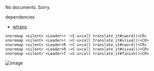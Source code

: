 
No documents. Sorry.


dependencies
  - [wtrans](https://github.com/thinca/wtrans)

```vim
nnoremap <silent> <Leader>r :<C-u>call translate_it#cword()<CR>
xnoremap <silent> <Leader>r :<C-u>call translate_it#visual()<CR>
nnoremap <silent> <Leader>R :<C-u>call translate_it#cword()<CR>
xnoremap <silent> <Leader>R :<C-u>call translate_it#visual()<CR>
nnoremap <silent> <Leader>T :<C-u>call translate_it#finish()<CR>
```

![image](https://user-images.githubusercontent.com/29811106/73963768-414f0680-4954-11ea-9931-ec54f83fcd69.png)
